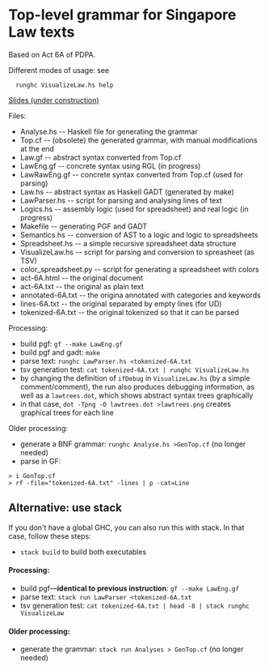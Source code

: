 # Top-level grammar for Singapore Law texts

Based on Act 6A of PDPA.

Different modes of usage: see
```
  runghc VisualizeLaw.hs help
```

[Slides (under construction)](https://docs.google.com/presentation/d/140civdlLcharzOFLd5Z0Z1IwmgUVWUYceFX4aCHh2aY/edit?usp=sharing)

Files:

- Analyse.hs  -- Haskell file for generating the grammar
- Top.cf      -- (obsolete) the generated grammar, with manual modifications at the end
- Law.gf      -- abstract syntax converted from Top.cf
- LawEng.gf   -- concrete syntax using RGL (in progress)
- LawRawEng.gf -- concrete syntax converted from Top.cf (used for parsing)
- Law.hs      -- abstract syntax as Haskell GADT (generated by make)
- LawParser.hs -- script for parsing and analysing lines of text
- Logics.hs -- assembly logic (used for spreadsheet) and real logic
  (in progress)
- Makefile     -- generating PGF and GADT
- Semantics.hs -- conversion of AST to a logic and logic to spreadsheets
- Spreadsheet.hs -- a simple recursive spreadsheet data structure
- VisualizeLaw.hs -- script for parsing and conversion to spreasheet
(as TSV)
- color_spreadsheet.py -- script for generating a spreadsheet with colors
- act-6A.html -- the original document
- act-6A.txt  -- the original as plain text
- annotated-6A.txt -- the origina annotated with categories and keywords
- lines-6A.txt  -- the original separated by empty lines (for UD)
- tokenized-6A.txt -- the original tokenized so that it can be parsed


Processing:
- build pgf: `gf --make LawEng.gf`
- build pgf and gadt: `make`
- parse text: `runghc LawParser.hs <tokenized-6A.txt`
- tsv generation test: `cat tokenized-6A.txt | runghc VisualizeLaw.hs`
- by changing the definition of `ifDebug` in `VisualizeLaw.hs` (by a
  simple comment/comment), the run also produces debugging
  information, as well as a `lawtrees.dot`, which shows abstract
  syntax trees graphically
- in that case, `dot -Tpng -O lawtrees.dot >lawtrees.png` creates
  graphical trees for each line

Older processing:

- generate a BNF grammar: `runghc Analyse.hs >GenTop.cf` (no longer needed)
- parse in GF:
```
> i GenTop.cf
> rf -file="tokenized-6A.txt" -lines | p -cat=Line
```

## Alternative: use stack

If you don't have a global GHC, you can also run this with stack. In that case, follow these steps:

* `stack build` to build both executables

#### Processing:
- build pgf—**identical to previous instruction**: `gf --make LawEng.gf`
- parse text: `stack run LawParser <tokenized-6A.txt`
- tsv generation test: `cat tokenized-6A.txt | head -8 | stack runghc VisualizeLaw`

#### Older processing:
- generate the grammar: `stack run Analyses > GenTop.cf` (no longer needed)
